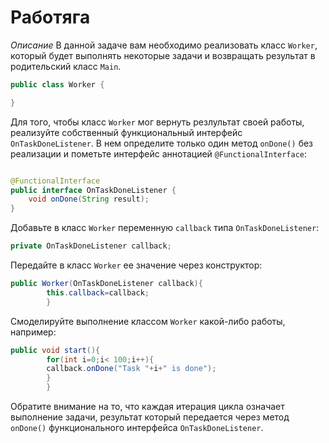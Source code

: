 # Работяга

*Описание*
В данной задаче вам необходимо реализовать класс `Worker`, который будет выполнять некоторые задачи и возвращать
результат в родительский класс `Main`.

```java
public class Worker {

}
```

Для того, чтобы класс `Worker` мог вернуть резлультат своей работы, реализуйте собственный функциональный интерфейс
`OnTaskDoneListener`. В нем определите только один метод `onDone()` без реализации и пометьте интерфейс
аннотацией `@FunctionalInterface`:

```java

@FunctionalInterface
public interface OnTaskDoneListener {
    void onDone(String result);
}
```

Добавьте в класс `Worker` переменную `callback` типа `OnTaskDoneListener`:

```java
private OnTaskDoneListener callback;
```

Передайте в класс `Worker` ее значение через конструктор:

```java
public Worker(OnTaskDoneListener callback){
        this.callback=callback;
        }
```

Смоделируйте выполнение классом `Worker` какой-либо работы, например:

```java
public void start(){
        for(int i=0;i< 100;i++){
        callback.onDone("Task "+i+" is done");
        }
        }
```

Обратите внимание на то, что каждая итерация цикла означает выполнение задачи, результат который передается через метод
`onDone()` функционального интерфейса `OnTaskDoneListener`.
